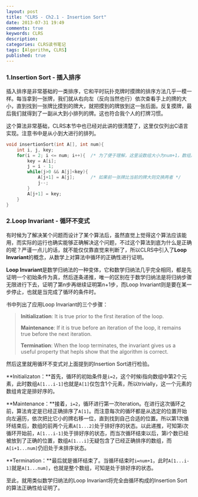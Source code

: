 ```yaml
---
layout: post
title: "CLRS - Ch2.1 - Insertion Sort"
date: 2013-07-31 19:49
comments: true
keywords: CLRS
description:
categories: CLRS读书笔记
tags: [Algorithm, CLRS]
published: true
---
```


### 1.Insertion Sort - 插入排序
插入排序是非常基础的一类排序，它和平时玩扑克牌时摸牌的排序方法几乎一模一样。每当拿到一张牌，我们就从右向左（反向当然也行）依次查看手上的牌的大小，直到找到一张牌比摸到的牌大，就把摸到的牌放到这一张后面。反复摸牌，最后我们就得到了一副从大到小排列的牌。这也符合我个人的打牌习惯。

这个算法非常基础，CLRS本节中也已经对此讲的很清楚了，这里仅仅列出C语言实现。注意书中是从小到大进行的排列。

```c Insertion Sort
void insertionSort(int A[], int num){
    int i, j, key;
    for(i = 2; i <= num; i++){  /* 为了便于理解，这里设数组大小为num+1，数组从1开始计算下标 */
        key = A[i];
        j = i - 1;
        while(j>0 && A[j]<key){
            A[j+1] = A[j];      /* 如果前一张牌比当前的牌大则交换两者 */
            j--;
        }
        A[j+1] = key;
    }
}
```
<!--more-->

### 2.Loop Invariant - 循环不变式
有时候为了解决某个问题而设计了某个算法后，虽然直觉上觉得这个算法应该能用，而实际的运行也确实能够正确解决这个问题，不过这个算法到底为什么是正确的呢？严谨一点儿的话，就不能仅仅靠直觉来判断了，所以CLRS中引入了**Loop Invariant**的概念，从数学上对算法中循环的正确性进行证明。

**Loop Invariant**是数学归纳法的一种变体，它和数学归纳法几乎完全相同，都是先证明一个初始条件为真，然后逐条递推，唯一的区别在于数学归纳法是将归纳步骤无限进行下去，证明了第n步再继续证明第n+1步，而Loop Invariant则是要在某一步停止，也就是当完成了循环的条件时。

书中列出了应用Loop Invariant的三个步骤：

>**Initialization**: It is true prior to the first iteration of the loop.
>
>**Maintenance**: If it is true before an iteration of the loop, it remains true before the next iteration.
>
>**Termination**: When the loop terminates, the invariant gives us a useful property that hepls show that the algorithm is correct.

然后这里就用循环不变式对上面提到的Insertion Sort进行检验。

**Initializaton：**首先，循环的初始条件是`i=2`，这个时候i指向数组中第2个元素，此时数组`A[1...i-1]`也就是`A[1]`仅包含1个元素，所以trivially，这一个元素的数组肯定是排好序的。

**Maintenance：**接着，`i=2`，循环进行第一次iteration。在进行这次循环之前，算法肯定是已经正确排序了`A[1]`。而注意每次的循环都是从选定的位置开始向左遍历，依次把比它小的牌右移一位，直到找到自己合适的位置。所以第1次循环结束后，数组的前两个元素`A[1...2]`处于排好序的状态。以此递推，可知第i次循环开始前，`A[1...i-1]`处于排好序的状态，而当次循环结束以后，第i个数已经被放到了正确的位置，数组`A[1...i]`无疑包含了已经正确排序的数组，而`A[i+1...num]`仍旧处于未排序状态。

**Termination：**最后就是循环结束了。当循环结束时`i=num+1`，此时`A[1...i-1]`就是`A[1...num]`，也就是整个数组，可知是处于排好序的状态。

至此，就用类似数学归纳法的Loop Invariant将完全由循环构成的Insertion Sort的算法正确性给证明了。

